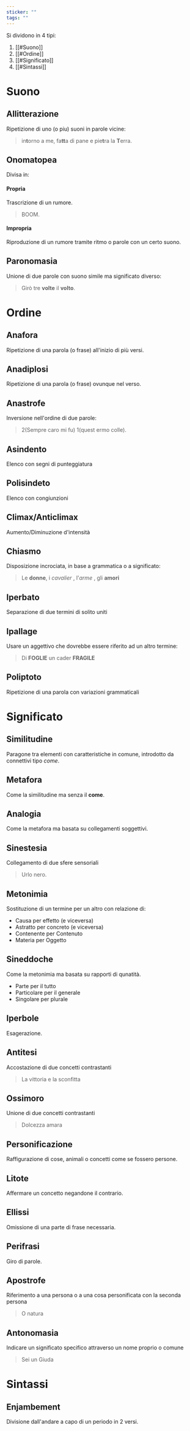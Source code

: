 ```yaml
---
sticker: ""
tags: ""
---
```

Si dividono in 4 tipi:
1. [[#Suono]]
2. [[#Ordine]]
3. [[#Significato]]
4. [[#Sintassi]]
# Suono 
## Allitterazione 
Ripetizione di uno (o piu) suoni in parole vicine:
>in**t**orno a me, fa**tt**a di pane e pie**t**ra la **T**erra.
## Onomatopea
Divisa in:
#### Propria
Trascrizione di un rumore.
> BOOM.
#### Impropria
Riproduzione di un rumore tramite ritmo o parole con un certo suono.
## Paronomasia 
Unione di due parole con suono simile ma significato diverso:
>Girò tre **volte** il **volto**.
# Ordine
## Anafora
Ripetizione di una parola (o frase) all'inizio di più versi.
## Anadiplosi 
Ripetizione di una parola (o frase) ovunque nel verso.
## Anastrofe
Inversione nell'ordine di due parole:
>2(Sempre caro mi fu) 1(quest ermo colle).
## Asindento 
Elenco con segni di punteggiatura
## Polisindeto 
Elenco con congiunzioni 
## Climax/Anticlimax 
Aumento/Diminuzione d'intensità 
## Chiasmo
Disposizione incrociata, in base a grammatica o a significato:
>Le **donne**, i *cavalier* , l'*arme* , gli **amori**
## Iperbato
Separazione di due termini di solito uniti
## Ipallage
Usare un aggettivo che dovrebbe essere riferito ad un altro termine:
>Di **FOGLIE** un cader **FRAGILE**
## Poliptoto 
Ripetizione di una parola con variazioni grammaticali

# Significato 

## Similitudine
Paragone tra elementi con caratteristiche in comune, introdotto da connettivi tipo _come_.
## Metafora
Come la similitudine ma senza il **come**.
## Analogia 
Come la metafora ma basata su collegamenti soggettivi.
## Sinestesia 
Collegamento di due sfere sensoriali
>Urlo nero.
## Metonimia
Sostituzione di un termine per un altro con relazione di:
- Causa per effetto (e viceversa)
- Astratto per concreto (e viceversa)
- Contenente per Contenuto
- Materia per Oggetto
## Sineddoche 
Come la metonimia ma basata su rapporti di qunatità.
- Parte per il tutto
- Particolare per il generale
- Singolare per plurale
## Iperbole 
Esagerazione.
## Antitesi 
Accostazione di due concetti contrastanti
>La vittoria e la sconfitta 
## Ossimoro 
Unione di due concetti contrastanti
>Dolcezza amara
## Personificazione
Raffigurazione di cose, animali o concetti come se fossero persone.
## Litote 
Affermare un concetto negandone il contrario.
## Ellissi
Omissione di una parte di frase necessaria.
## Perifrasi 
Giro di parole.
## Apostrofe
Riferimento a una persona o a una cosa personificata con la seconda persona 
>O natura
## Antonomasia
Indicare un significato specifico attraverso un nome proprio o comune 
>Sei un Giuda
# Sintassi
## Enjambement
Divisione dall'andare a capo di un periodo in 2 versi.
